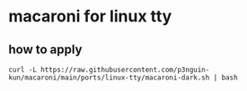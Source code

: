 # macaroni for linux tty
## how to apply
```
curl -L https://raw.githubusercontent.com/p3nguin-kun/macaroni/main/ports/linux-tty/macaroni-dark.sh | bash
```
